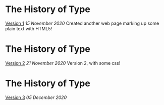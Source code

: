 The History of Type
==================
[Version 1](https://florencealade.github.io/type-history.html)
*15 November 2020*
Created another web page marking up some plain text with HTML5!

The History of Type
==================
[Version 2](https://florencealade.github.io/type-history/type-history2.html)
*21 November 2020*
Version 2, with some css!

The History of Type
==================
[Version 3](https://florencealade.github.io/type-history3.html)
*05 December 2020*
